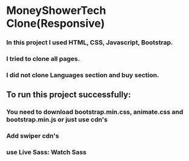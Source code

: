 # MoneyShowerTech Clone(Responsive)

### In this project I used HTML, CSS, Javascript, Bootstrap.
### I tried to clone all pages.
### I did not clone Languages section and buy section.

## To run this project successfully: 
### You need to download bootstrap.min.css, animate.css and bootstrap.min.js or just use cdn's
### Add swiper cdn's
### use Live Sass: Watch Sass

